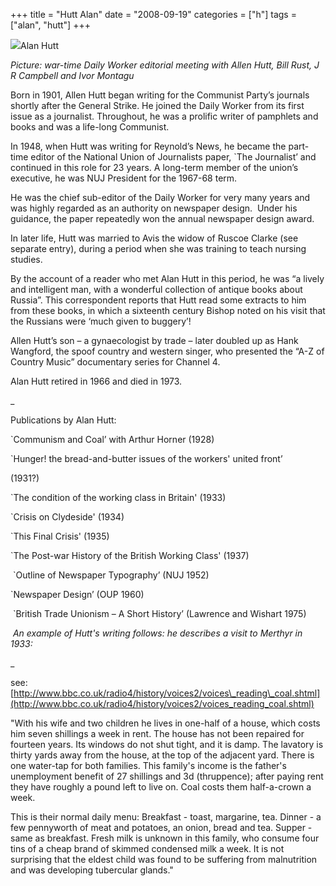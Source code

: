 +++
title = "Hutt Alan"
date = "2008-09-19"
categories = ["h"]
tags = ["alan", "hutt"]
+++

![](http://79.170.40.183/grahamstevenson.me.uk/images/stories/hutt%20at%20dw%20ed%20mtg%20during%20war.jpg)Alan Hutt

_Picture:_ _war-time Daily Worker editorial meeting with Allen Hutt, Bill Rust, J R Campbell and Ivor Montagu_

Born in 1901, Allen Hutt began writing for the Communist Party’s journals shortly after the General Strike. He joined the Daily Worker from its first issue as a journalist. Throughout, he was a prolific writer of pamphlets and books and was a life-long Communist.

In 1948, when Hutt was writing for Reynold’s News, he became the part-time editor of the National Union of Journalists paper, \`The Journalist’ and continued in this role for 23 years. A long-term member of the union’s executive, he was NUJ President for the 1967-68 term.

He was the chief sub-editor of the Daily Worker for very many years and was highly regarded as an authority on newspaper design.  Under his guidance, the paper repeatedly won the annual newspaper design award.

In later life, Hutt was married to Avis the widow of Ruscoe Clarke (see separate entry), during a period when she was training to teach nursing studies. 

By the account of a reader who met Alan Hutt in this period, he was “a lively and intelligent man, with a wonderful collection of antique books about Russia”. This correspondent reports that Hutt read some extracts to him from these books, in which a sixteenth century Bishop noted on his visit that the Russians were ‘much given to buggery’!

Allen Hutt’s son – a gynaecologist by trade – later doubled up as Hank Wangford, the spoof country and western singer, who presented the “A-Z of Country Music” documentary series for Channel 4. 

Alan Hutt retired in 1966 and died in 1973.

_

Publications by Alan Hutt: 

\`Communism and Coal’ with Arthur Horner (1928)

\`Hunger! the bread-and-butter issues of the workers' united front’

(1931?)

\`The condition of the working class in Britain' (1933)

\`Crisis on Clydeside' (1934)

\`This Final Crisis' (1935)

\`The Post-war History of the British Working Class' (1937)

 \`Outline of Newspaper Typography’ (NUJ 1952)

\`Newspaper Design’ (OUP 1960)

 \`British Trade Unionism – A Short History’ (Lawrence and Wishart 1975)

 _An example of Hutt's writing follows: he describes a visit to Merthyr in 1933:_



_

see: [http://www.bbc.co.uk/radio4/history/voices2/voices\_reading\_coal.shtml](http://www.bbc.co.uk/radio4/history/voices2/voices_reading_coal.shtml)

"With his wife and two children he lives in one-half of a house, which costs him seven shillings a week in rent. The house has not been repaired for fourteen years. Its windows do not shut tight, and it is damp. The lavatory is thirty yards away from the house, at the top of the adjacent yard. There is one water-tap for both families. This family's income is the father's unemployment benefit of 27 shillings and 3d (thruppence); after paying rent they have roughly a pound left to live on. Coal costs them half-a-crown a week.

This is their normal daily menu: Breakfast - toast, margarine, tea. Dinner - a few pennyworth of meat and potatoes, an onion, bread and tea. Supper - same as breakfast. Fresh milk is unknown in this family, who consume four tins of a cheap brand of skimmed condensed milk a week. It is not surprising that the eldest child was found to be suffering from malnutrition and was developing tubercular glands."
